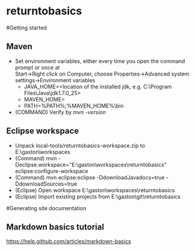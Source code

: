returntobasics
==============

#Getting started
## Maven
* Set environment variables, either every time you open the command prompt or once at  
Start->Right click on Computer, choose Properties->Advanced system settings->Environment variables
  * JAVA_HOME=<location of the installed jdk, e.g. C:\Program Files\Java\jdk1.7.0_25>
  * MAVEN_HOME=<location of the maven installation>
  * PATH=%PATH%;%MAVEN_HOME%\bin
* (COMMAND) Verify by *mvn -version*


## Eclipse workspace
* Unpack local-tools/returntobasics-workspace.zip to E:\gaston\workspaces
* (Command) mvn -Declipse.workspace="E:\gaston\workspaces\returntobasics" eclipse:configure-workspace
* (Command) mvn eclipse:eclipse -DdownloadJavadocs=true -DdownloadSources=true
* (Eclipse) Open workspace E:\gaston\workspaces\returntobasics
* (Eclipse) Import existing projects from E:\gaston\git\returntobasics


#Generating site documentation
## Markdown basics tutorial
https://help.github.com/articles/markdown-basics

